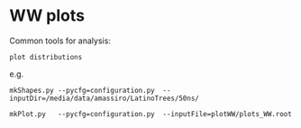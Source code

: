 WW plots
==============

Common tools for analysis:

    plot distributions


e.g.

    mkShapes.py --pycfg=configuration.py  --inputDir=/media/data/amassiro/LatinoTrees/50ns/
    
    mkPlot.py   --pycfg=configuration.py  --inputFile=plotWW/plots_WW.root
    
    